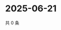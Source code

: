 # 2025-06-21

共 0 条

<!-- BEGIN ZHIHUVIDEO -->
<!-- 最后更新时间 Sat Jun 21 2025 12:15:30 GMT+0800 (China Standard Time) -->

<!-- END ZHIHUVIDEO -->
